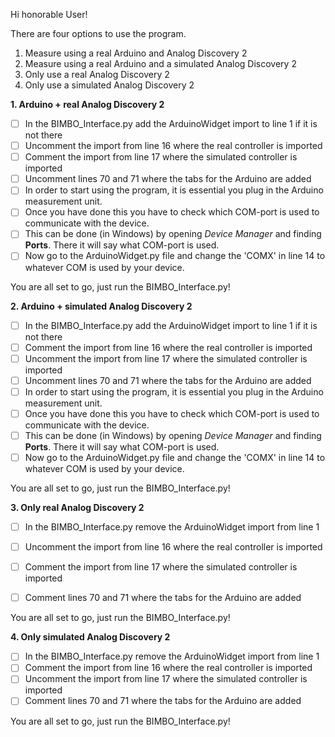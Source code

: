 Hi honorable User!

There are four options to use the program.
1. Measure using a real Arduino and Analog Discovery 2
2. Measure using a real Arduino and a simulated Analog Discovery 2
3. Only use a real Analog Discovery 2
4. Only use a simulated Analog Discovery 2


**1. Arduino + real Analog Discovery 2**
- [ ] In the BIMBO_Interface.py add the ArduinoWidget import to line 1 if it is not there
- [ ] Uncomment the import from line 16 where the real controller is imported
- [ ] Comment the import from line 17 where the simulated controller is imported
- [ ] Uncomment lines 70 and 71 where the tabs for the Arduino are added 
- [ ] In order to start using the program, it is essential you plug in the Arduino measurement unit.
- [ ] Once you have done this you have to check which COM-port is used to communicate with the device.
- [ ] This can be done (in Windows) by opening *Device Manager* and finding **Ports**. There it will say what COM-port is used.
- [ ] Now go to the ArduinoWidget.py file and change the 'COMX' in line 14 to whatever COM is used by your device.

You are all set to go, just run the BIMBO_Interface.py!

**2. Arduino + simulated Analog Discovery 2**
- [ ] In the BIMBO_Interface.py add the ArduinoWidget import to line 1 if it is not there
- [ ] Comment the import from line 16 where the real controller is imported
- [ ] Uncomment the import from line 17 where the simulated controller is imported
- [ ] Uncomment lines 70 and 71 where the tabs for the Arduino are added 
- [ ] In order to start using the program, it is essential you plug in the Arduino measurement unit.
- [ ] Once you have done this you have to check which COM-port is used to communicate with the device.
- [ ] This can be done (in Windows) by opening *Device Manager* and finding **Ports**. There it will say what COM-port is used.
- [ ] Now go to the ArduinoWidget.py file and change the 'COMX' in line 14 to whatever COM is used by your device.

You are all set to go, just run the BIMBO_Interface.py!

**3. Only real Analog Discovery 2**
- [ ] In the BIMBO_Interface.py remove the ArduinoWidget import from line 1
- [ ] Uncomment the import from line 16 where the real controller is imported
- [ ] Comment the import from line 17 where the simulated controller is imported
- [ ] Comment lines 70 and 71 where the tabs for the Arduino are added 


You are all set to go, just run the BIMBO_Interface.py!

**4. Only simulated Analog Discovery 2**
- [ ] In the BIMBO_Interface.py remove the ArduinoWidget import from line 1
- [ ] Comment the import from line 16 where the real controller is imported
- [ ] Uncomment the import from line 17 where the simulated controller is imported
- [ ] Comment lines 70 and 71 where the tabs for the Arduino are added 

You are all set to go, just run the BIMBO_Interface.py!


